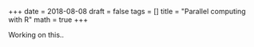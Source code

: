 +++
  date = 2018-08-08
  draft = false
  tags = []
  title = "Parallel computing with R"
  math = true
+++
    
Working on this..